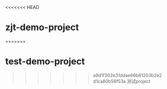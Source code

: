 <<<<<<< HEAD
# zjt-demo-project
=======
# test-demo-project
>>>>>>> a9d1f302e31ddae66b61203b2e2d1ca80b56f53a
测试project
